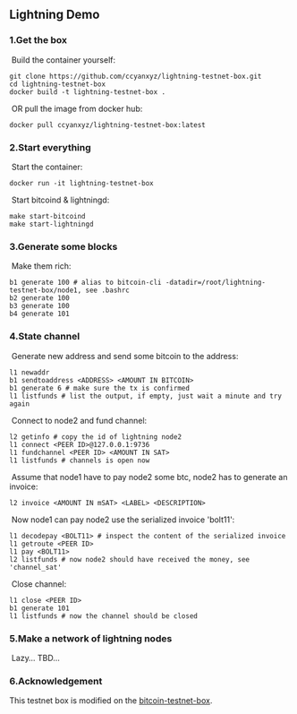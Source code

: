 ## Lightning Demo

### 1.Get the box

​	Build the container yourself:

```
git clone https://github.com/ccyanxyz/lightning-testnet-box.git
cd lightning-testnet-box
docker build -t lightning-testnet-box .
```

​	OR pull the image from docker hub:

```
docker pull ccyanxyz/lightning-testnet-box:latest
```

### 2.Start everything

​	Start the container:

```
docker run -it lightning-testnet-box
```

​	Start bitcoind & lightningd:

```
make start-bitcoind
make start-lightningd
```

### 3.Generate some blocks

​	Make them rich: 

```
b1 generate 100 # alias to bitcoin-cli -datadir=/root/lightning-testnet-box/node1, see .bashrc
b2 generate 100
b3 generate 100
b4 generate 101
```

### 4.State channel

​	Generate new address and send some bitcoin to the address:

```
l1 newaddr
b1 sendtoaddress <ADDRESS> <AMOUNT IN BITCOIN>
b1 generate 6 # make sure the tx is confirmed
l1 listfunds # list the output, if empty, just wait a minute and try again
```

​	Connect to node2 and fund channel:

```
l2 getinfo # copy the id of lightning node2
l1 connect <PEER ID>@127.0.0.1:9736
l1 fundchannel <PEER ID> <AMOUNT IN SAT>
l1 listfunds # channels is open now
```

​	Assume that node1 have to pay node2 some btc, node2 has to generate an invoice:

```
l2 invoice <AMOUNT IN mSAT> <LABEL> <DESCRIPTION>
```

​	Now node1 can pay node2 use the serialized invoice 'bolt11':

```
l1 decodepay <BOLT11> # inspect the content of the serialized invoice
l1 getroute <PEER ID>
l1 pay <BOLT11>
l2 listfunds # now node2 should have received the money, see 'channel_sat'
```

​	Close channel:

```
l1 close <PEER ID>
b1 generate 101
l1 listfunds # now the channel should be closed
```

### 5.Make a network of lightning nodes

​	Lazy… TBD...

### 6.Acknowledgement

This testnet box is modified on the [bitcoin-testnet-box](https://github.com/freewil/bitcoin-testnet-box.git).